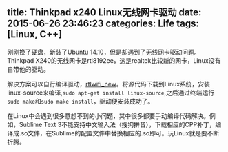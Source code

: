 title: Thinkpad x240 Linux无线网卡驱动
date: 2015-06-26 23:46:23
categories: Life
tags: [Linux, C++]
---
刚刚换了硬盘，新装了Ubuntu 14.10，但是却遇到了无线网卡驱动问题。Thinkpad X240的无线网卡是rtl8192ee，这是realtek比较新的网卡，Linux没有自带他的驱动。
<!--more-->
解决方案可以自行编译驱动，[rtlwifi_new](https://github.com/lwfinger/rtlwifi_new)。将源代码下载到Linux系统，安装linux-source来编译,`sudo apt-get install linux-source`,之后通过终端运行`sudo make`和`sudo make install`，驱动便安装成功了。

在Linux中会遇到很多意想不到的小问题，其中很多都要手动编译代码解决。例如，Sublime Text 3不能支持中文输入法（搜狗拼音），下载相应的CPP补丁，编译成.so文件，在Sublime的配置文件中替换相应的.so即可。玩Linux就是要不断折腾。
